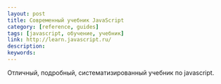 ```yaml
---
layout: post
title: Современный учебник JavaScript
category: [reference, guides]
tags: [javascript, обучение, учебник]
link: http://learn.javascript.ru/
description:
keywords:
---
```


<p>Отличный, подробный, систематизированный учебник по javascript.</p>
